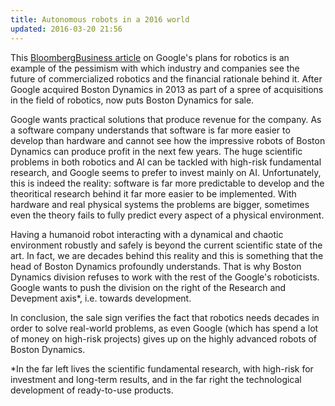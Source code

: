 ```yaml
---
title: Autonomous robots in a 2016 world
updated: 2016-03-20 21:56
---
```


This [BloombergBusiness article](http://www.bloomberg.com/news/articles/2016-03-18/why-google-wants-to-sell-its-robots-reality-is-hard) on Google's plans for robotics is an example of the pessimism with which industry and companies see the future of commercialized robotics and the financial rationale behind it. After Google acquired Boston Dynamics in 2013 as part of a spree of acquisitions in the field of robotics, now puts Boston Dynamics for sale.

Google wants practical solutions that produce revenue for the company. As a software company understands that software is far more easier to develop than hardware and cannot see how the impressive robots of Boston Dynamics can produce profit in the next few years. The huge scientific problems in both robotics and AI can be tackled with high-risk fundamental research, and Google seems to prefer to invest mainly on AI. Unfortunately, this is indeed the reality: software is far more predictable to develop and the theoritical research behind it far more easier to be implemented. With hardware and real physical systems the problems are bigger, sometimes even the theory fails to fully predict every aspect of a physical environment.

Having a humanoid robot interacting with a dynamical and chaotic environment robustly and safely is beyond the current scientific state of the art. In fact, we are decades behind this reality and this is something that the head of Boston Dynamics profoundly understands. That is why Boston Dynamics division refuses to work with the rest of the Google's roboticists. Google wants to push the division on the right of the Research and Devepment axis\*, i.e. towards development.

In conclusion, the sale sign verifies the fact that robotics needs decades in order to solve real-world problems, as even Google (which has spend a lot of money on high-risk projects) gives up on the highly advanced robots of Boston Dynamics.

\*In the far left lives the scientific fundamental research, with high-risk for investment and long-term results, and in the far right the technological development of ready-to-use products.
